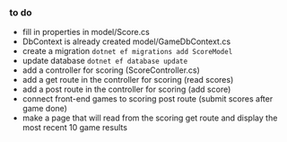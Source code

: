 ### to do

- fill in properties in model/Score.cs
- DbContext is already created model/GameDbContext.cs
- create a migration `dotnet ef migrations add ScoreModel`
- update database `dotnet ef database update`
- add a controller for scoring (ScoreController.cs)
- add a get route in the controller for scoring (read scores)
- add a post route in the controller for scoring (add score)
- connect front-end games to scoring post route (submit scores after game done)
- make a page that will read from the scoring get route and display the most recent 10 game results
